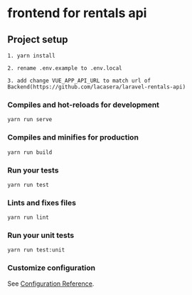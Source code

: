 # frontend for rentals api

## Project setup
```
1. yarn install

2. rename .env.example to .env.local 

3. add change VUE_APP_API_URL to match url of Backend(https://github.com/lacasera/laravel-rentals-api)
```


### Compiles and hot-reloads for development
```
yarn run serve
```

### Compiles and minifies for production
```
yarn run build
```

### Run your tests
```
yarn run test
```

### Lints and fixes files
```
yarn run lint
```

### Run your unit tests
```
yarn run test:unit
```

### Customize configuration
See [Configuration Reference](https://cli.vuejs.org/config/).
